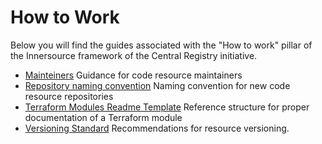 # How to Work

Below you will find the guides associated with the "How to work" pillar of the Innersource framework of the Central Registry initiative.

- [Mainteiners](mainteiners.md) Guidance for code resource maintainers
- [Repository naming convention](repository-naming-convention.md) Naming convention for new code resource repositories
- [Terraform Modules Readme Template](../tools-supported/terraform/terraform-readme-template.md) Reference structure for proper documentation of a Terraform module
- [Versioning Standard](versioning-standard.md) Recommendations for resource versioning.
